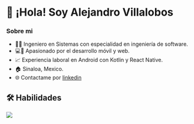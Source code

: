 # 👋 ¡Hola! Soy **Alejandro Villalobos** 

### Sobre mi
- 👨‍💻 Ingeniero en Sistemas con especialidad en ingeniería de software.
- 💻📱 Apasionado por el desarrollo móvil y web.
- 📈 Experiencia laboral en Android con Kotlin y React Native.
- 🏠 Sinaloa, Mexico.
- 🌐 Contactame por [linkedin](www.linkedin.com/in/cristian-alejandro-romero-villalobos)
  
## 🛠 Habilidades
<p align="left">
  <a href="https://skillicons.dev">
    <img src="https://skillicons.dev/icons?i=git,postman,docker,java,html,css,js,ts,react,tailwind,vite,kotlin,androidstudio,postgres,angular,express,laravel,nodejs,windows,linux,apple" />
  </a>
</p>
